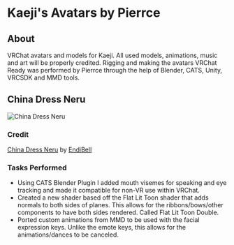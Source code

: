 # Kaeji's Avatars by Pierrce

## About
VRChat avatars and models for Kaeji. All used models, animations, music and art will be properly credited. Rigging and making the avatars VRChat Ready was performed by Pierrce through the help of Blender, CATS, Unity, VRCSDK and MMD tools.

## China Dress Neru
![China Dress Neru](https://pre00.deviantart.net/76c1/th/pre/i/2016/343/4/0/_update_1_10__tda_china_dress_neru_by_endibell-daqvrew.png "China Dress Neru")

### Credit
[China Dress Neru](https://www.deviantart.com/endibell/art/UPDATE-1-10-TDA-China-Dress-Neru-649813640) by [EndiBell](https://www.deviantart.com/endibell)

### Tasks Performed
- Using CATS Blender Plugin I added mouth visemes for speaking and eye tracking and made it compatible for non-VR use within VRChat.
- Created a new shader based off the Flat Lit Toon shader that adds normals to both sides of planes. This allows for the ribbons/bows/other components to have both sides rendered. Called Flat Lit Toon Double.
- Ported custom animations from MMD to be used with the facial expression keys. Unlike the emote keys, this allows for the animations/dances to be canceled.
